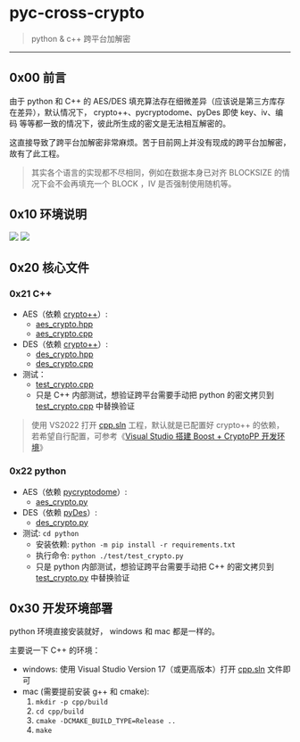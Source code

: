 # pyc-cross-crypto

> python & c++ 跨平台加解密

------

## 0x00 前言

由于 python 和 C++ 的 AES/DES 填充算法存在细微差异（应该说是第三方库存在差异），默认情况下， crypto++、pycryptodome、pyDes 即使 key、iv、编码 等等都一致的情况下，彼此所生成的密文是无法相互解密的。

这直接导致了跨平台加解密非常麻烦。苦于目前网上并没有现成的跨平台加解密，故有了此工程。


> 其实各个语言的实现都不尽相同，例如在数据本身已对齐 BLOCKSIZE 的情况下会不会再填充一个 BLOCK ，IV 是否强制使用随机等。


## 0x10 环境说明

![](https://img.shields.io/badge/MSVC%20%20-14.3-green.svg) ![](https://img.shields.io/badge/Python-3.10-red.svg)


## 0x20 核心文件

### 0x21 C++

- AES（依赖 [crypto++](./cpp/cryptopp/)）:
    - [aes_crypto.hpp](./cpp/aes_crypto.hpp)
    - [aes_crypto.cpp](./cpp/aes_crypto.cpp)
- DES（依赖 [crypto++](./cpp/cryptopp/)）:
    - [des_crypto.hpp](./cpp/des_crypto.hpp)
    - [des_crypto.cpp](./cpp/des_crypto.cpp)
- 测试：
    - [test_crypto.cpp](./cpp/test_crypto.cpp)
    - 只是 C++ 内部测试，想验证跨平台需要手动把 python 的密文拷贝到 [test_crypto.cpp](./cpp/test_crypto.cpp) 中替换验证

> 使用 VS2022 打开 [cpp.sln](./cpp/cpp.sln) 工程，默认就是已配置好 crypto++ 的依赖，若希望自行配置，可参考《[Visual Studio 搭建 Boost + CryptoPP 开发环境](https://exp-blog.com/lang/vs-da-jian-boostcryptopp-kai-fa-huan-jing/)》


### 0x22 python

- AES（依赖 [pycryptodome](https://pypi.org/project/pycryptodome/)）:
    - [aes_crypto.py](./python/aes_crypto.py)
- DES（依赖 [pyDes](https://pypi.org/project/pyDes/)）:
    - [des_crypto.py](./python/des_crypto.py)
- 测试: `cd python` 
    - 安装依赖: `python -m pip install -r requirements.txt`
    - 执行命令: `python ./test/test_crypto.py`
    - 只是 python 内部测试，想验证跨平台需要手动把 C++ 的密文拷贝到 [test_crypto.py](./python/test/test_crypto.py) 中替换验证



## 0x30 开发环境部署

python 环境直接安装就好， windows 和 mac 都是一样的。

主要说一下 C++ 的环境：

- windows: 使用 Visual Studio Version 17（或更高版本）打开 [cpp.sln](./cpp/cpp.sln) 文件即可
- mac (需要提前安装 g++ 和 cmake): 
  1. `mkdir -p cpp/build`
  2. `cd cpp/build`
  3. `cmake -DCMAKE_BUILD_TYPE=Release ..`
  4. `make`

